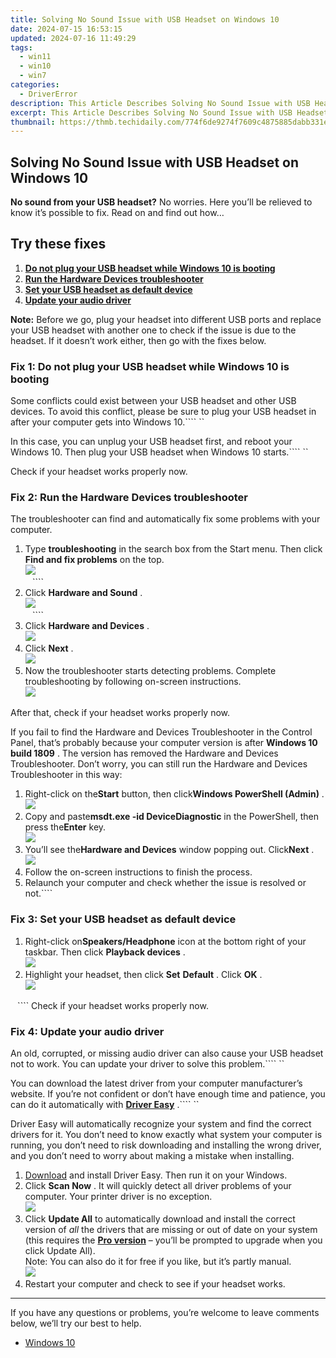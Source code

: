 ```yaml
---
title: Solving No Sound Issue with USB Headset on Windows 10
date: 2024-07-15 16:53:15
updated: 2024-07-16 11:49:29
tags:
  - win11
  - win10
  - win7
categories:
  - DriverError
description: This Article Describes Solving No Sound Issue with USB Headset on Windows 10
excerpt: This Article Describes Solving No Sound Issue with USB Headset on Windows 10
thumbnail: https://thmb.techidaily.com/774f6de9274f7609c4875885dabb331e04426fc4c3d70000050b8b0185ba7a27.jpg
---
```


## Solving No Sound Issue with USB Headset on Windows 10

**No sound from your USB headset?**  No worries. Here you’ll be relieved to know it’s possible to fix. Read on and find out how…

## Try these fixes

1. **[Do not plug your USB headset while Windows 10 is booting](https://malaysia-healthcare-travel-council.pxf.io/752oeg)**
2. **[Run the Hardware Devices troubleshooter](https://imp.i110150.net/r5bmpn)**
3. **[Set your USB headset as default device](https://silver-cuisine.pxf.io/nlgolx)**
4. **[Update your audio driver](https://coinrule.sjv.io/rqzonv)**

**Note:** Before we go, plug your headset into different USB ports and replace your USB headset with another one to check if the issue is due to the headset. If it doesn’t work either, then go with the fixes below.

### Fix 1: Do not plug your USB headset while Windows 10 is booting

 Some conflicts could exist between your USB headset and other USB devices. To avoid this conflict, please be sure to plug your USB headset in after your computer gets into Windows 10.```` ``

 In this case, you can unplug your USB headset first, and reboot your Windows 10\. Then plug your USB headset when Windows 10 starts.```` ``

Check if your headset works properly now.

### Fix 2: Run the Hardware Devices troubleshooter

 The troubleshooter can find and automatically fix some problems with your computer.

1. Type **troubleshooting**  in the search box from the Start menu. Then click **Find and fix problems**  on the top.  
![](https://images.drivereasy.com/wp-content/uploads/2017/03/2-14.png)  
```` ```` ````
2. Click **Hardware and Sound** .  
![](https://images.drivereasy.com/wp-content/uploads/2017/03/3-12.png)  
```` ```` ````
3. Click **Hardware and Devices** .  
![](https://images.drivereasy.com/wp-content/uploads/2017/03/4-14.png)
4. Click **Next** .  
![](https://images.drivereasy.com/wp-content/uploads/2017/03/5-13.png)
5. Now the troubleshooter starts detecting problems. Complete troubleshooting by following on-screen instructions.  
![](https://images.drivereasy.com/wp-content/uploads/2017/03/6-11.png)

After that, check if your headset works properly now.

 If you fail to find the Hardware and Devices Troubleshooter in the Control Panel, that’s probably because your computer version is after **Windows 10 build 1809** . The version has removed the Hardware and Devices Troubleshooter. Don’t worry, you can still run the Hardware and Devices Troubleshooter in this way:

1. Right-click on the**Start** button, then click**Windows PowerShell (Admin)** .  
![](https://images.drivereasy.com/wp-content/uploads/2019/08/2020-05-07_15-52-49.jpg)
2. Copy and paste**msdt.exe -id DeviceDiagnostic** in the PowerShell, then press the**Enter** key.  
![](https://images.drivereasy.com/wp-content/uploads/2019/08/2020-05-07_16-02-37.jpg)
3. You’ll see the**Hardware and Devices** window popping out. Click**Next** .  
![](https://images.drivereasy.com/wp-content/uploads/2019/08/2020-05-07_16-05-33.jpg)
4. Follow the on-screen instructions to finish the process.
5. Relaunch your computer and check whether the issue is resolved or not.````

### Fix 3: Set your USB headset as default device

1. Right-click on**Speakers/Headphone** icon at the bottom right of your taskbar. Then click **Playback devices** .  
![](https://images.drivereasy.com/wp-content/uploads/2017/03/7-7.png)
2. Highlight your headset, then click **Set** **Default** . Click **OK** .  
![](https://images.drivereasy.com/wp-content/uploads/2017/03/8-9.png)

```` ```` ```` Check if your headset works properly now.

### Fix 4: Update your audio driver

 An old, corrupted, or missing audio driver can also cause your USB headset not to work. You can update your driver to solve this problem.```` ``

 You can download the latest driver from your computer manufacturer’s website. If you’re not confident or don’t have enough time and patience, you can do it automatically with **[Driver Easy](https://tools.techidaily.com/drivereasy/download/)**  .```` ``

 Driver Easy will automatically recognize your system and find the correct drivers for it. You don’t need to know exactly what system your computer is running, you don’t need to risk downloading and installing the wrong driver, and you don’t need to worry about making a mistake when installing.

1. [Download](https://tools.techidaily.com/drivereasy/download/)   and install Driver Easy. Then run it on your Windows.
2. Click **Scan Now** . It will quickly detect all driver problems of your computer. Your printer driver is no exception.  
![](https://images.drivereasy.com/wp-content/uploads/2017/03/SCAN.jpg)
3. Click **Update All**  to automatically download and install the correct version of _all_ the drivers that are missing or out of date on your system (this requires the [**Pro version**](https://tools.techidaily.com/drivereasy/download/) – you’ll be prompted to upgrade when you click Update All).  
 Note: You can also do it for free if you like, but it’s partly manual.  
![](https://images.drivereasy.com/wp-content/uploads/2017/03/Sound-driver.jpg)
4. Restart your computer and check to see if your headset works.

---

 If you have any questions or problems, you’re welcome to leave comments below, we’ll try our best to help.

* [Windows 10](https://tools.techidaily.com/drivereasy/download/)

<ins class="adsbygoogle"
     style="display:block"
     data-ad-format="autorelaxed"
     data-ad-client="ca-pub-7571918770474297"
     data-ad-slot="1223367746"></ins>



<ins class="adsbygoogle"
     style="display:block"
     data-ad-client="ca-pub-7571918770474297"
     data-ad-slot="8358498916"
     data-ad-format="auto"
     data-full-width-responsive="true"></ins>
